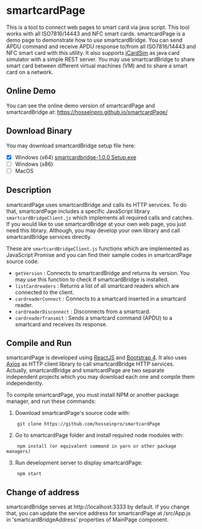# smartcardPage

This is a tool to connect web pages to smart card via java script. This tool works with all ISO7816/14443 and NFC smart cards. smartcardPage is a demo page to demonstrate how to use smartcardBridge.
You can send APDU command and receive APDU response to/from all ISO7816/14443 and NFC smart card with this utility. It also supports [jCardSim](https://github.com/licel/jcardsim) as java card simulator with a simple REST server.
You may use smartcardBridge to share smart card between different virtual machines (VM) and to share a smart card on a network.

## Online Demo

You can see the online demo version of smartcardPage and smartcardBridge at: https://hosseinpro.github.io/smartcardPage/

## Download Binary

You may download smartcardBridge setup file here:

- [x] Windows (x64) [smartcardbridge-1.0.0 Setup.exe](https://github.com/hosseinpro/smartcardPage/raw/master/smartcardBridge/out/make/squirrel.windows/x64/smartcardbridge-1.0.0%20Setup.exe)
- [ ] Windows (x86)
- [ ] MacOS

## Description

smartcardPage uses smartcardBridge and calls its HTTP services. To do that, smartcardPage includes a specific JavaScript library `smartcardBridgeClient.js` which implements all required calls and catches. If you would like to use smartcardBridge at your own web page, you just need this library. Although, you may develop your own library and call smartcardBridge services directly.

These are `smartcardBridgeClient.js` functions which are implemented as JavaScript Promise and you can find their sample codes in smartcardPage source code.

- `getVersion` : Connects to smartcardBridge and returns its version. You may use this function to check if smartcardBridge is installed.
- `listCardreaders` : Returns a list of all smartcard readers which are connected to the client.
- `cardreaderConnect` : Connects to a smartcard inserted in a smartcard reader.
- `cardreaderDisconnect` : Disconnects from a smartcard.
- `cardreaderTransmit` : Sends a smartcard command (APDU) to a smartcard and receives its response.

## Compile and Run

smartcardPage is developed using [ReactJS](https://reactjs.org) and [Bootstrap 4](https://getbootstrap.com). It also uses [Axios](https://github.com/axios) as HTTP client library to call smartcardBridge HTTP services. Actually, smartcardBridge and smartcardPage are two separate independent projects which you may download each one and compile them independently.

To compile smartcardPage, you must install NPM or another package manager, and run these commands:

1.  Download smartcardPage's source code with:

```
    git clone https://github.com/hosseinpro/smartcardPage
```

2.  Go to smartcardPage folder and install required node modules with:

```
    npm install (or equivalent command in yarn or other package managers)
```

3.  Run development server to display smartcardPage:

```
    npm start
```

## Change of address

smartcardBridge serves at http://localhost:3333 by default. If you change that, you can update the service address for smartcardPage at /src/App.js in 'smartcardBridgeAddress' properties of MainPage component.
